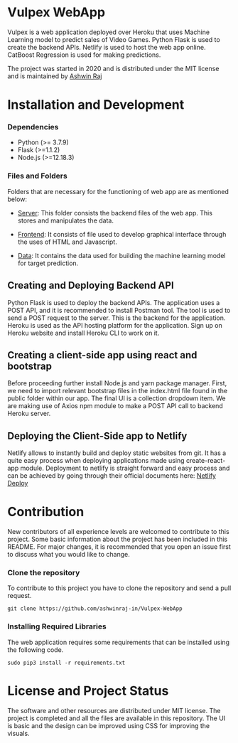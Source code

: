# Vulpex WebApp

Vulpex is a web application deployed over Heroku that uses Machine Learning model to predict sales of Video Games. Python Flask is used to create the backend APIs. Netlify is used to host the web app online. CatBoost Regression is used for making predictions.

The project was started in 2020 and is distributed under the MIT license and is maintained by [Ashwin Raj](https://github.com/ashwinraj-in)

# Installation and Development
### Dependencies
- Python (>= 3.7.9)
- Flask (>=1.1.2)
- Node.js (>=12.18.3) 

### Files and Folders
Folders that are necessary for the functioning of web app are as mentioned below:
- [Server](https://github.com/ashwinraj-in/Vulpex-WebApp/tree/master/Server):
  This folder consists the backend files of the web app. This stores and manipulates the data.

- [Frontend](https://github.com/ashwinraj-in/Vulpex-WebApp/tree/master/Frontend):
  It consists of file used to develop graphical interface through the uses of HTML and Javascript.
 
- [Data](https://github.com/ashwinraj-in/Vulpex-WebApp/tree/master/Data): It contains the data used for building the machine learning model for target prediction.

## Creating and Deploying Backend API
Python Flask is used to deploy the backend APIs. The application uses a POST API, and it is recommended to install Postman tool. The tool is used to send a POST request to the server. This is the backend for the application. Heroku is used as the API hosting platform for the application. Sign up on Heroku website and install Heroku CLI to work on it.

## Creating a client-side app using react and bootstrap
Before proceeding further install Node.js and yarn package manager. First, we need to import relevant bootstrap files in the index.html file found in the public folder within our app. The final UI is a collection dropdown item. We are making use of Axios npm module to make a POST API call to backend Heroku server.

## Deploying the Client-Side app to Netlify 
Netlify allows to instantly build and deploy static websites from git. It has a quite easy process when deploying applications made using create-react-app module. Deployment to netlify is straight forward and easy process and can be achieved by going through their official documents here: [Netlify Deploy](https://www.netlify.com/blog/2016/09/29/a-step-by-step-guide-deploying-on-netlify/https://www.netlify.com/blog/2016/09/29/a-step-by-step-guide-deploying-on-netlify/)

# Contribution

New contributors of all experience levels are welcomed to contribute to this project. Some basic information about the project has been included in this README. For major changes, it is recommended that you open an issue first to discuss what you would like to change.

### Clone the repository
To contribute to this project you have to clone the repository and send a pull request.
```
git clone https://github.com/ashwinraj-in/Vulpex-WebApp
```
### Installing Required Libraries
The web application requires some requirements that can be installed using the following code.
```
sudo pip3 install -r requirements.txt
```

# License and Project Status
The software and other resources are distributed under MIT license. The project is completed and all the files are available in this repository. The UI is basic and the design can be improved using CSS for improving the visuals. 

